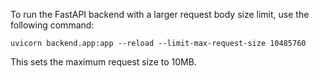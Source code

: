 To run the FastAPI backend with a larger request body size limit, use the following command:

```
uvicorn backend.app:app --reload --limit-max-request-size 10485760
```

This sets the maximum request size to 10MB.